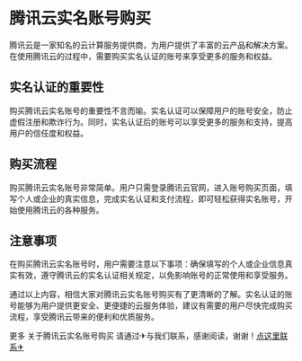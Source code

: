 # 腾讯云实名账号购买

腾讯云是一家知名的云计算服务提供商，为用户提供了丰富的云产品和解决方案。在使用腾讯云的过程中，需要购买实名认证的账号来享受更多的服务和权益。

## 实名认证的重要性

购买腾讯云实名账号的重要性不言而喻。实名认证可以保障用户的账号安全，防止虚假注册和欺诈行为。同时，实名认证后的账号可以享受更多的服务和支持，提高用户的信任度和权益。

## 购买流程

购买腾讯云实名账号非常简单。用户只需登录腾讯云官网，进入账号购买页面，填写个人或企业的真实信息，完成实名认证和支付流程，即可轻松获得实名账号，开始使用腾讯云的各种服务。

## 注意事项

在购买腾讯云实名账号时，用户需要注意以下事项：确保填写的个人或企业信息真实有效，遵守腾讯云的实名认证相关规定，以免影响账号的正常使用和享受服务。

通过以上内容，相信大家对腾讯云实名账号购买有了更清晰的了解。实名认证的账号能够为用户提供更安全、更便捷的云服务体验，建议有需要的用户尽快完成购买流程，享受腾讯云带来的便利和优质服务。

更多 关于腾讯云实名账号购买 请通过✈与我们联系，感谢阅读，谢谢！[点这里联系✈](https://sms.k02.cc)